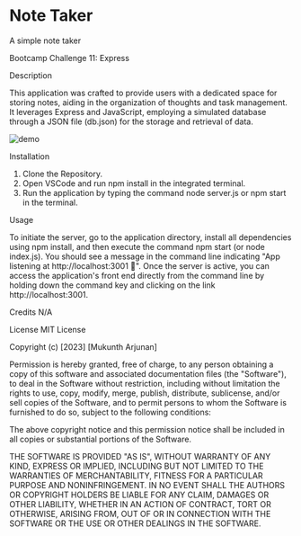 # Note Taker

A simple note taker

Bootcamp Challenge 11: Express

Description


This application was crafted to provide users with a dedicated space for storing notes, aiding in the organization of thoughts and task management. It leverages Express and JavaScript, employing a simulated database through a JSON file (db.json) for the storage and retrieval of data.
 
![demo](/demo.gif)


Installation

1. Clone the Repository. 
2. Open VSCode and run npm install in the integrated terminal.
3. Run the application by typing the command node server.js or npm start in the terminal.


Usage

To initiate the server, go to the application directory, install all dependencies using npm install, and then execute the command npm start (or node index.js). You should see a message in the command line indicating "App listening at http://localhost:3001 🚀". Once the server is active, you can access the application's front end directly from the command line by holding down the command key and clicking on the link http://localhost:3001.


Credits
N/A


License
MIT License

Copyright (c) [2023] [Mukunth Arjunan]

Permission is hereby granted, free of charge, to any person obtaining a copy of this software and associated documentation files (the "Software"), to deal in the Software without restriction, including without limitation the rights to use, copy, modify, merge, publish, distribute, sublicense, and/or sell copies of the Software, and to permit persons to whom the Software is furnished to do so, subject to the following conditions:

The above copyright notice and this permission notice shall be included in all copies or substantial portions of the Software.

THE SOFTWARE IS PROVIDED "AS IS", WITHOUT WARRANTY OF ANY KIND, EXPRESS OR IMPLIED, INCLUDING BUT NOT LIMITED TO THE WARRANTIES OF MERCHANTABILITY, FITNESS FOR A PARTICULAR PURPOSE AND NONINFRINGEMENT. IN NO EVENT SHALL THE AUTHORS OR COPYRIGHT HOLDERS BE LIABLE FOR ANY CLAIM, DAMAGES OR OTHER LIABILITY, WHETHER IN AN ACTION OF CONTRACT, TORT OR OTHERWISE, ARISING FROM, OUT OF OR IN CONNECTION WITH THE SOFTWARE OR THE USE OR OTHER DEALINGS IN THE SOFTWARE.